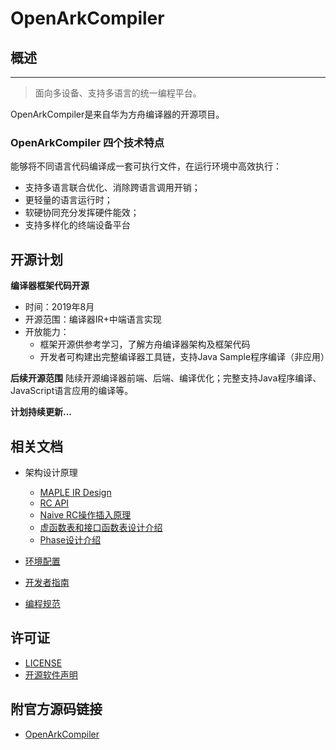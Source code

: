 # OpenArkCompiler

## 概述
-----------------
> 面向多设备、支持多语言的统一编程平台。

OpenArkCompiler是来自华为方舟编译器的开源项目。

### OpenArkCompiler 四个技术特点 ###

能够将不同语言代码编译成一套可执行文件，在运行环境中高效执行：
- 支持多语言联合优化、消除跨语言调用开销；
- 更轻量的语言运行时；
- 软硬协同充分发挥硬件能效；
- 支持多样化的终端设备平台

## 开源计划
**编译器框架代码开源**
- 时间：2019年8月 
- 开源范围：编译器IR+中端语言实现
- 开放能力：
   - 框架开源供参考学习，了解方舟编译器架构及框架代码
   - 开发者可构建出完整编译器工具链，支持Java Sample程序编译（非应用）

**后续开源范围**
陆续开源编译器前端、后端、编译优化；完整支持Java程序编译、JavaScript语言应用的编译等。

**计划持续更新...**

## 相关文档

- 架构设计原理
   - [MAPLE IR Design](doc/MapleIRDesign.md)
   - [RC API](doc/RC_API.md)
   - [Naive RC操作插入原理](doc/Naive_RC_Insertion_Description.md)
   - [虚函数表和接口函数表设计介绍](doc/Vtable_Itable_Description.md)
   - [Phase设计介绍](doc/Compiler_Phase_Description.md)

- [环境配置](doc/Development_Preparation.md)

- [开发者指南](doc/Developer_Guide.md)

- [编程规范](doc/Programming_Specifications.md)



## 许可证
- [LICENSE](license/LICENSE)
- [开源软件声明](license/Third_Party_Open_Source_Software_Notice.md)

## 附官方源码链接
- [OpenArkCompiler](https://code.opensource.huaweicloud.com/HarmonyOS/OpenArkCompiler/home)

